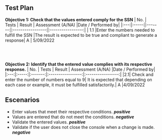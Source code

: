 ## Test Plan

**Objective 1: Check that the values entered comply for the SSN**
| No.	| Tests	| Result	| Assessment (A/NA)	|Date / Performed by| 
|:---:|:-----:|:-------:|:-----------------:|:-----------------:|
| 1.1	|Enter the numbers needed to fulfill the SSN |The result is expected to be true and compliant to generate a response| 	A	| 5/09/2022

<br>
<br>

**Objective 2: Identify that the entered value complies with its respective response.**
| No.	| Tests	| Result	| Assessment (A/NA)	|Date / Performed by| 
|:---:|:-----:|:-------:|:-----------------:|:-----------------:|
|2.1|	Check and enter the number of numbers equal to 9|	It is expected that depending on each case or example, it must be fulfilled satisfactorily.|	A	|4/09/2022



## Escenarios
 
* Enter values that meet their respective conditions. ***positive***
* Values are entered that do not meet the conditions. ***negative***
* Validate the entered values. ***positive***
* Validate if the user does not close the console when a change is made. ***negative***

